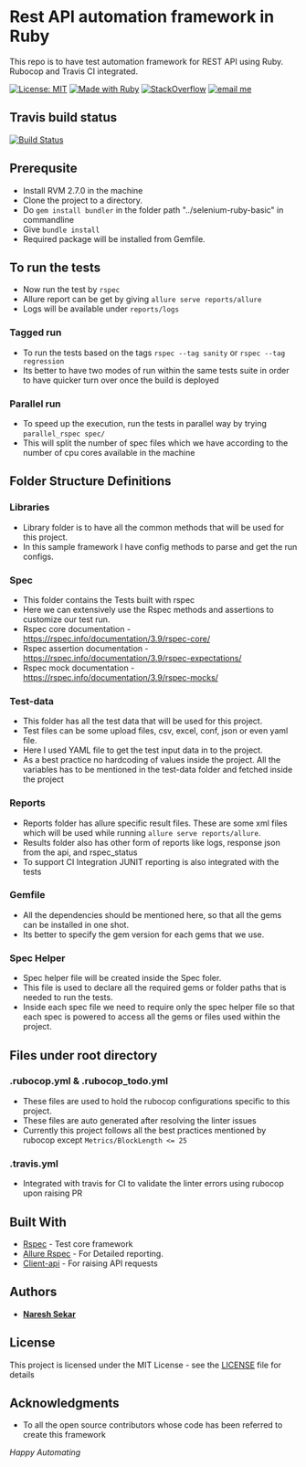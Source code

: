 # Rest API automation framework in Ruby

This repo is to have test automation framework for REST API using Ruby. Rubocop and Travis CI integrated.

[![License: MIT](https://img.shields.io/badge/License-MIT-blue.svg)](LICENSE)
[![Made with Ruby](https://img.shields.io/badge/Made%20with-Ruby-red.svg)](https://www.ruby-lang.org/en/)
[![StackOverflow](http://img.shields.io/badge/Stack%20Overflow-Ask-blue.svg)]( https://stackoverflow.com/users/10505289/naresh-sekar)
[![email me](https://img.shields.io/badge/Contact-Email-green.svg)](mailto:nareshnavinash@gmail.com)

## Travis build status 
[![Build Status](https://travis-ci.com/nareshnavinash/Hopin-QE-Assignment.svg?token=jyaLNqqhNnqCoEp5xAeF&branch=main)](https://travis-ci.com/nareshnavinash/Hopin-QE-Assignment)

## Prerequsite
* Install RVM 2.7.0 in the machine
* Clone the project to a directory.
* Do `gem install bundler` in the folder path "../selenium-ruby-basic" in commandline
* Give `bundle install`
* Required package will be installed from Gemfile.

## To run the tests
* Now run the test by `rspec`
* Allure report can be get by giving `allure serve reports/allure`
* Logs will be available under `reports/logs`

### Tagged run
* To run the tests based on the tags `rspec --tag sanity` or `rspec --tag regression`
* Its better to have two modes of run within the same tests suite in order to have quicker turn over once the build is deployed

### Parallel run
* To speed up the execution, run the tests in parallel way by trying `parallel_rspec spec/`
* This will split the number of spec files which we have according to the number of cpu cores available in the machine

## Folder Structure Definitions

### Libraries
* Library folder is to have all the common methods that will be used for this project.
* In this sample framework I have config methods to parse and get the run configs.

### Spec
* This folder contains the Tests built with rspec
* Here we can extensively use the Rspec methods and assertions to customize our test run.
* Rspec core documentation - https://rspec.info/documentation/3.9/rspec-core/
* Rspec assertion documentation - https://rspec.info/documentation/3.9/rspec-expectations/
* Rspec mock documentation - https://rspec.info/documentation/3.9/rspec-mocks/

### Test-data
* This folder has all the test data that will be used for this project. 
* Test files can be some upload files, csv, excel, conf, json or even yaml file.
* Here I used YAML file to get the test input data in to the project.
* As a best practice no hardcoding of values inside the project. All the variables has to be mentioned in the test-data folder and fetched inside the project

### Reports
* Reports folder has allure specific result files. These are some xml files which will be used while running `allure serve reports/allure`.
* Results folder also has other form of reports like logs, response json from the api, and rspec_status
* To support CI Integration JUNIT reporting is also integrated with the tests

### Gemfile
* All the dependencies should be mentioned here, so that all the gems can be installed in one shot.
* Its better to specify the gem version for each gems that we use.

### Spec Helper
* Spec helper file will be created inside the Spec foler.
* This file is used to declare all the required gems or folder paths that is needed to run the tests.
* Inside each spec file we need to require only the spec helper file so that each spec is powered to access all the gems or files used within the project.

## Files under root directory

### .rubocop.yml & .rubocop_todo.yml
* These files are used to hold the rubocop configurations specific to this project.
* These files are auto generated after resolving the linter issues
* Currently this project follows all the best practices mentioned by rubocop except `Metrics/BlockLength <= 25`

### .travis.yml
* Integrated with travis for CI to validate the linter errors using rubocop upon raising PR

## Built With

* [Rspec](https://rubygems.org/gems/rspec/versions/3.4.0) - Test core framework
* [Allure Rspec](https://rubygems.org/gems/allure-rspec) - For Detailed reporting.
* [Client-api](https://github.com/nareshnavinash/client-api) - For raising API requests

## Authors

* **[Naresh Sekar](https://github.com/nareshnavinash)**

## License

This project is licensed under the MIT License - see the [LICENSE](LICENSE) file for details

## Acknowledgments

* To all the open source contributors whose code has been referred to create this framework

*Happy Automating*

